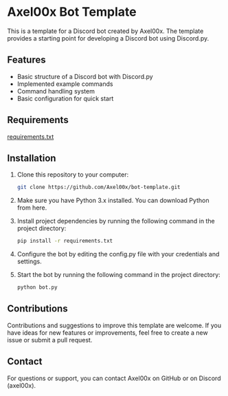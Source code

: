 # Axel00x Bot Template

This is a template for a Discord bot created by Axel00x. The template provides a starting point for developing a Discord bot using Discord.py.

## Features

- Basic structure of a Discord bot with Discord.py
- Implemented example commands
- Command handling system
- Basic configuration for quick start

## Requirements

[requirements.txt](./requirements.txt)

## Installation

1. Clone this repository to your computer:

   ```bash
   git clone https://github.com/Axel00x/bot-template.git
   ```
2. Make sure you have Python 3.x installed. You can download Python from here.
3. Install project dependencies by running the following command in the project directory:
   
     ```bash
     pip install -r requirements.txt
     ```
5. Configure the bot by editing the config.py file with your credentials and settings.
6. Start the bot by running the following command in the project directory:
   
     ```bash
     python bot.py
     ```
## Contributions
Contributions and suggestions to improve this template are welcome. If you have ideas for new features or improvements, feel free to create a new issue or submit a pull request.

## Contact
For questions or support, you can contact Axel00x on GitHub or on Discord (axel00x).
